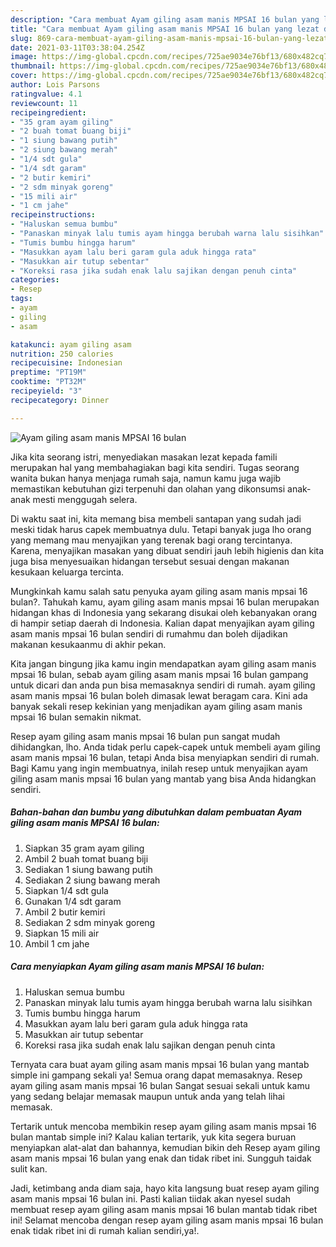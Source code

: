 ```yaml
---
description: "Cara membuat Ayam giling asam manis MPSAI 16 bulan yang lezat dan Mudah Dibuat"
title: "Cara membuat Ayam giling asam manis MPSAI 16 bulan yang lezat dan Mudah Dibuat"
slug: 869-cara-membuat-ayam-giling-asam-manis-mpsai-16-bulan-yang-lezat-dan-mudah-dibuat
date: 2021-03-11T03:38:04.254Z
image: https://img-global.cpcdn.com/recipes/725ae9034e76bf13/680x482cq70/ayam-giling-asam-manis-mpsai-16-bulan-foto-resep-utama.jpg
thumbnail: https://img-global.cpcdn.com/recipes/725ae9034e76bf13/680x482cq70/ayam-giling-asam-manis-mpsai-16-bulan-foto-resep-utama.jpg
cover: https://img-global.cpcdn.com/recipes/725ae9034e76bf13/680x482cq70/ayam-giling-asam-manis-mpsai-16-bulan-foto-resep-utama.jpg
author: Lois Parsons
ratingvalue: 4.1
reviewcount: 11
recipeingredient:
- "35 gram ayam giling"
- "2 buah tomat buang biji"
- "1 siung bawang putih"
- "2 siung bawang merah"
- "1/4 sdt gula"
- "1/4 sdt garam"
- "2 butir kemiri"
- "2 sdm minyak goreng"
- "15 mili air"
- "1 cm jahe"
recipeinstructions:
- "Haluskan semua bumbu"
- "Panaskan minyak lalu tumis ayam hingga berubah warna lalu sisihkan"
- "Tumis bumbu hingga harum"
- "Masukkan ayam lalu beri garam gula aduk hingga rata"
- "Masukkan air tutup sebentar"
- "Koreksi rasa jika sudah enak lalu sajikan dengan penuh cinta"
categories:
- Resep
tags:
- ayam
- giling
- asam

katakunci: ayam giling asam 
nutrition: 250 calories
recipecuisine: Indonesian
preptime: "PT19M"
cooktime: "PT32M"
recipeyield: "3"
recipecategory: Dinner

---
```



![Ayam giling asam manis MPSAI 16 bulan](https://img-global.cpcdn.com/recipes/725ae9034e76bf13/680x482cq70/ayam-giling-asam-manis-mpsai-16-bulan-foto-resep-utama.jpg)

Jika kita seorang istri, menyediakan masakan lezat kepada famili merupakan hal yang membahagiakan bagi kita sendiri. Tugas seorang  wanita bukan hanya menjaga rumah saja, namun kamu juga wajib memastikan kebutuhan gizi terpenuhi dan olahan yang dikonsumsi anak-anak mesti menggugah selera.

Di waktu  saat ini, kita memang bisa membeli santapan yang sudah jadi meski tidak harus capek membuatnya dulu. Tetapi banyak juga lho orang yang memang mau menyajikan yang terenak bagi orang tercintanya. Karena, menyajikan masakan yang dibuat sendiri jauh lebih higienis dan kita juga bisa menyesuaikan hidangan tersebut sesuai dengan makanan kesukaan keluarga tercinta. 



Mungkinkah kamu salah satu penyuka ayam giling asam manis mpsai 16 bulan?. Tahukah kamu, ayam giling asam manis mpsai 16 bulan merupakan hidangan khas di Indonesia yang sekarang disukai oleh kebanyakan orang di hampir setiap daerah di Indonesia. Kalian dapat menyajikan ayam giling asam manis mpsai 16 bulan sendiri di rumahmu dan boleh dijadikan makanan kesukaanmu di akhir pekan.

Kita jangan bingung jika kamu ingin mendapatkan ayam giling asam manis mpsai 16 bulan, sebab ayam giling asam manis mpsai 16 bulan gampang untuk dicari dan anda pun bisa memasaknya sendiri di rumah. ayam giling asam manis mpsai 16 bulan boleh dimasak lewat beragam cara. Kini ada banyak sekali resep kekinian yang menjadikan ayam giling asam manis mpsai 16 bulan semakin nikmat.

Resep ayam giling asam manis mpsai 16 bulan pun sangat mudah dihidangkan, lho. Anda tidak perlu capek-capek untuk membeli ayam giling asam manis mpsai 16 bulan, tetapi Anda bisa menyiapkan sendiri di rumah. Bagi Kamu yang ingin membuatnya, inilah resep untuk menyajikan ayam giling asam manis mpsai 16 bulan yang mantab yang bisa Anda hidangkan sendiri.

<!--inarticleads1-->

##### Bahan-bahan dan bumbu yang dibutuhkan dalam pembuatan Ayam giling asam manis MPSAI 16 bulan:

1. Siapkan 35 gram ayam giling
1. Ambil 2 buah tomat buang biji
1. Sediakan 1 siung bawang putih
1. Sediakan 2 siung bawang merah
1. Siapkan 1/4 sdt gula
1. Gunakan 1/4 sdt garam
1. Ambil 2 butir kemiri
1. Sediakan 2 sdm minyak goreng
1. Siapkan 15 mili air
1. Ambil 1 cm jahe




<!--inarticleads2-->

##### Cara menyiapkan Ayam giling asam manis MPSAI 16 bulan:

1. Haluskan semua bumbu
1. Panaskan minyak lalu tumis ayam hingga berubah warna lalu sisihkan
1. Tumis bumbu hingga harum
1. Masukkan ayam lalu beri garam gula aduk hingga rata
1. Masukkan air tutup sebentar
1. Koreksi rasa jika sudah enak lalu sajikan dengan penuh cinta




Ternyata cara buat ayam giling asam manis mpsai 16 bulan yang mantab simple ini gampang sekali ya! Semua orang dapat memasaknya. Resep ayam giling asam manis mpsai 16 bulan Sangat sesuai sekali untuk kamu yang sedang belajar memasak maupun untuk anda yang telah lihai memasak.

Tertarik untuk mencoba membikin resep ayam giling asam manis mpsai 16 bulan mantab simple ini? Kalau kalian tertarik, yuk kita segera buruan menyiapkan alat-alat dan bahannya, kemudian bikin deh Resep ayam giling asam manis mpsai 16 bulan yang enak dan tidak ribet ini. Sungguh taidak sulit kan. 

Jadi, ketimbang anda diam saja, hayo kita langsung buat resep ayam giling asam manis mpsai 16 bulan ini. Pasti kalian tiidak akan nyesel sudah membuat resep ayam giling asam manis mpsai 16 bulan mantab tidak ribet ini! Selamat mencoba dengan resep ayam giling asam manis mpsai 16 bulan enak tidak ribet ini di rumah kalian sendiri,ya!.

